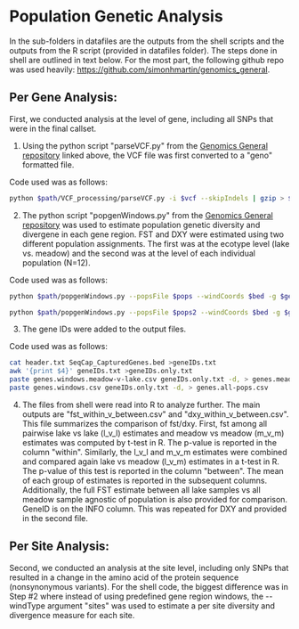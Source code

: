 # Population Genetic Analysis

In the sub-folders in datafiles are the outputs from the shell scripts and the outputs from the R script (provided in datafiles folder). The steps done in shell are outlined in text below. For the most part, the following github repo was used heavily: https://github.com/simonhmartin/genomics_general.

## Per Gene Analysis:

First, we conducted analysis at the level of gene, including all SNPs that were in the final callset. 

1. Using the python script "parseVCF.py" from the [Genomics General repository](https://github.com/simonhmartin/genomics_general) linked above, the VCF file was first converted to a "geno" formatted file. 

Code used was as follows:

```sh
python $path/VCF_processing/parseVCF.py -i $vcf --skipIndels | gzip > $geno
```

2. The python script "popgenWindows.py" from the [Genomics General repository](https://github.com/simonhmartin/genomics_general) was used to estimate population genetic diversity and divergene in each gene region. FST and DXY were estimated using two different population assignments. The first was at the ecotype level (lake vs. meadow) and the second was at the level of each individual population (N=12). 

Code used was as follows:

```sh
python $path/popgenWindows.py --popsFile $pops --windCoords $bed -g $geno -o genes.windows.csv.gz -f phased -m 1 -T 4 --windType predefined --writeFailedWindows -p MAH -p MER -p PVM -p SUM -p STO -p CHR -p RON -p ROC -p ELF -p NAM -p MAR -p PAP

python $path/popgenWindows.py --popsFile $pops2 --windCoords $bed -g $geno -o genes.windows.meadow-v-lake.csv.gz -f phased -m 1 -T 4 --windType predefined --writeFailedWindows -p Meadow -p Lake
```

3. The gene IDs were added to the output files.

Code used was as follows:

```sh
cat header.txt SeqCap_CapturedGenes.bed >geneIDs.txt
awk '{print $4}' geneIDs.txt >geneIDs.only.txt 
paste genes.windows.meadow-v-lake.csv geneIDs.only.txt -d, > genes.meadow-v-lake.csv
paste genes.windows.csv geneIDs.only.txt -d, > genes.all-pops.csv
```

4. The files from shell were read into R to analyze further. The main outputs are "fst_within_v_between.csv" and "dxy_within_v_between.csv". This file summarizes the comparison of fst/dxy. First, fst among all pairwise lake vs lake (l_v_l) estimates and meadow vs meadow (m_v_m) estimates was computed by t-test in R. The p-value is reported in the column "within". Similarly, the l_v_l and m_v_m estimates were combined and compared again lake vs meadow (l_v_m) estimates in a t-test in R. The p-value of this test is reported in the column "between". The mean of each group of estimates is reported in the subsequent columns. Additionally, the full FST estimate between all lake samples vs all meadow sample agnostic of population is also provided for comparison. GeneID is on the INFO column. This was repeated for DXY and provided in the second file.


## Per Site Analysis:

Second, we conducted an analysis at the site level, including only SNPs that resulted in a change in the amino acid of the protein sequence (nonsynonymous variants). For the shell code, the biggest difference was in Step #2 where instead of using predefined gene region windows, the --windType argument "sites" was used to estimate a per site diversity and divergence measure for each site. 
